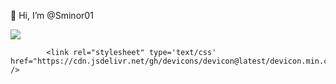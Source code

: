 👋 Hi, I’m @Sminor01

<img src = "https://www.codewars.com/users/Sminor01/badges/large">

            <link rel="stylesheet" type='text/css' href="https://cdn.jsdelivr.net/gh/devicons/devicon@latest/devicon.min.css" />
          

